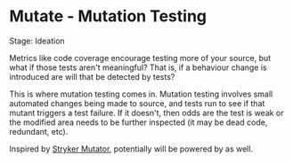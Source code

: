 # Mutate - Mutation Testing

Stage: Ideation

Metrics like code coverage encourage testing more of your source, but what if those tests aren't meaningful? That is, if a behaviour change is introduced are will that be detected by tests?

This is where mutation testing comes in. Mutation testing involves small automated changes being made to source, and tests run to see if that mutant triggers a test failure. If it doesn't, then odds are the test is weak or the modified area needs to be further inspected (it may be dead code, redundant, etc).

Inspired by [Stryker Mutator](https://stryker-mutator.io/), potentially will be powered by as well.
